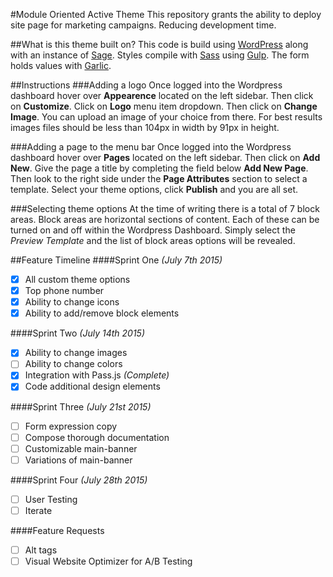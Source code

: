 #Module Oriented Active Theme
This repository grants the ability to deploy site page for marketing campaigns. Reducing development time.

##What is this theme built on?
This code is build using [WordPress](http://wordpress.org) along with an instance of [Sage](https://github.com/roots/sage). Styles compile with [Sass](http://sass-lang.com/) using [Gulp](http://gulpjs.com/). The form holds values with [Garlic](http://garlicjs.org/).

##Instructions 
###Adding a logo
Once logged into the Wordpress dashboard hover over **Appearence** located on the left sidebar. Then click on **Customize**. Click on **Logo** menu item dropdown. Then click on **Change Image**. You can upload an image of your choice from there. For best results images files should be less than 104px in width by 91px in height.

###Adding a page to the menu bar
Once logged into the Wordpress dashboard hover over **Pages** located on the left sidebar. Then click on **Add New**. Give the page a title by completing the field below **Add New Page**. Then look to the right side under the **Page Attributes** section to select a template. Select your theme options, click **Publish** and you are all set.

###Selecting theme options
At the time of writing there is a total of 7 block areas. Block areas are horizontal sections of content. Each of these can be turned on and off within the Wordpress Dashboard. Simply select the *Preview Template* and the list of  block areas options will be revealed. 
 

##Feature Timeline
####Sprint One *(July 7th 2015)*
- [x] All custom theme options
- [x] Top phone number
- [x] Ability to change icons
- [x] Ability to add/remove block elements

####Sprint Two *(July 14th 2015)*
- [x] Ability to change images 
- [ ] Ability to change colors
- [x] Integration with Pass.js *(Complete)*
- [x] Code additional design elements

####Sprint Three *(July 21st 2015)*
- [ ] Form expression copy 
- [ ] Compose thorough documentation
- [ ] Customizable main-banner
- [ ] Variations of main-banner

####Sprint Four *(July 28th 2015)*
- [ ] User Testing
- [ ] Iterate

####Feature Requests
- [ ] Alt tags
- [ ] Visual Website Optimizer for A/B Testing